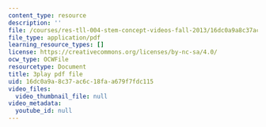 ```yaml
---
content_type: resource
description: ''
file: /courses/res-tll-004-stem-concept-videos-fall-2013/16dc0a9a8c37ac6c18faa679f7fdc115_eRZDD6Ypdc0.pdf
file_type: application/pdf
learning_resource_types: []
license: https://creativecommons.org/licenses/by-nc-sa/4.0/
ocw_type: OCWFile
resourcetype: Document
title: 3play pdf file
uid: 16dc0a9a-8c37-ac6c-18fa-a679f7fdc115
video_files:
  video_thumbnail_file: null
video_metadata:
  youtube_id: null
---
```

